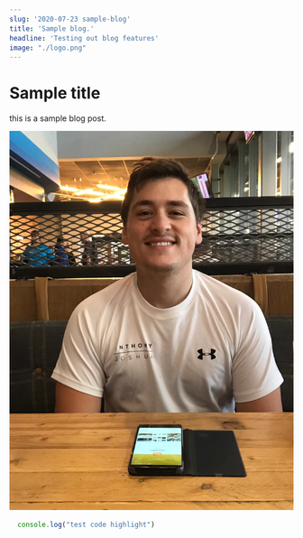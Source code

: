 ```yaml
---
slug: '2020-07-23 sample-blog'
title: 'Sample blog.'
headline: 'Testing out blog features'
image: "./logo.png"
---
```


# Sample title

this is a sample blog post.

<img src="./images/JoshCoverImage.jpg"/>

```javascript
  console.log("test code highlight")
```
